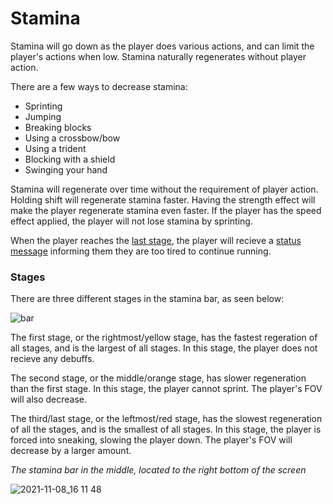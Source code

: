 # Stamina

Stamina will go down as the player does various actions, and can limit the player's actions when low. Stamina naturally regenerates without player action.

There are a few ways to decrease stamina:
- Sprinting
- Jumping
- Breaking blocks
- Using a crossbow/bow
- Using a trident
- Blocking with a shield
- Swinging your hand

Stamina will regenerate over time without the requirement of player action. Holding shift will regenerate stamina faster. Having the strength effect will make the player regenerate stamina even faster. If the player has the speed effect applied, the player will not lose stamina by sprinting.

When the player reaches the [last stage](https://github.com/fishcute/ToughAsClient/blob/main/Tutorial/Stats/Stamina.md#stages), the player will recieve a [status message](https://github.com/fishcute/ToughAsClient/blob/main/Tutorial/Miscellaneous/Status%20Message.md) informing them they are too tired to continue running.

### Stages

There are three different stages in the stamina bar, as seen below:

![bar](https://user-images.githubusercontent.com/47741160/140820216-b091ba0d-a8aa-4140-8829-8683e374f8ba.png)

The first stage, or the rightmost/yellow stage, has the fastest regeration of all stages, and is the largest of all stages. In this stage, the player does not recieve any debuffs.

The second stage, or the middle/orange stage, has slower regeneration than the first stage. In this stage, the player cannot sprint. The player's FOV will also decrease.

The third/last stage, or the leftmost/red stage, has the slowest regeneration of all the stages, and is the smallest of all stages. In this stage, the player is forced into sneaking, slowing the player down. The player's FOV will decrease by a larger amount.

*The stamina bar in the middle, located to the right bottom of the screen*

![2021-11-08_16 11 48](https://user-images.githubusercontent.com/47741160/140820056-e3c0c8f3-23c2-472c-a428-6ae55778cf1b.png)
